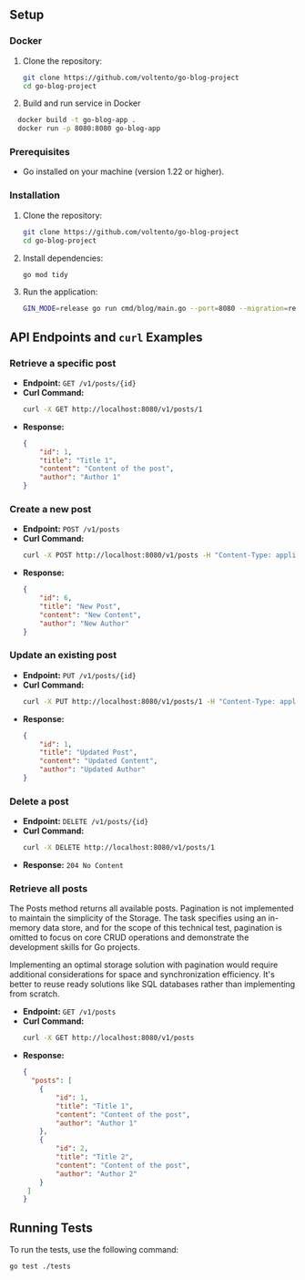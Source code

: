 
## Setup

### Docker
1. Clone the repository:
    ```sh
    git clone https://github.com/voltento/go-blog-project
    cd go-blog-project
    ```
   
2. Build and run service in Docker
  ```sh
    docker build -t go-blog-app .
    docker run -p 8080:8080 go-blog-app
  ```

### Prerequisites
- Go installed on your machine (version 1.22 or higher).

### Installation
1. Clone the repository:
    ```sh
    git clone https://github.com/voltento/go-blog-project
    cd go-blog-project
    ```

2. Install dependencies:
    ```sh
    go mod tidy
    ```

3. Run the application:
    ```sh
    GIN_MODE=release go run cmd/blog/main.go --port=8080 --migration=resourses/blog_data.json
    ```

## API Endpoints and `curl` Examples

### Retrieve a specific post
- **Endpoint:** `GET /v1/posts/{id}`
- **Curl Command:**
    ```sh
    curl -X GET http://localhost:8080/v1/posts/1
    ```
- **Response:**
    ```json
    {
        "id": 1,
        "title": "Title 1",
        "content": "Content of the post",
        "author": "Author 1"
    }
    ```

### Create a new post
- **Endpoint:** `POST /v1/posts`
- **Curl Command:**
    ```sh
    curl -X POST http://localhost:8080/v1/posts -H "Content-Type: application/json" -d '{"title":"New Post","content":"New Content","author":"New Author"}'
    ```
- **Response:**
    ```json
    {
        "id": 6,
        "title": "New Post",
        "content": "New Content",
        "author": "New Author"
    }
    ```

### Update an existing post
- **Endpoint:** `PUT /v1/posts/{id}`
- **Curl Command:**
    ```sh
    curl -X PUT http://localhost:8080/v1/posts/1 -H "Content-Type: application/json" -d '{"title":"Updated Post","content":"Updated Content","author":"Updated Author"}'
    ```
- **Response:**
    ```json
    {
        "id": 1,
        "title": "Updated Post",
        "content": "Updated Content",
        "author": "Updated Author"
    }
    ```

### Delete a post
- **Endpoint:** `DELETE /v1/posts/{id}`
- **Curl Command:**
    ```sh
    curl -X DELETE http://localhost:8080/v1/posts/1
    ```
- **Response:** `204 No Content`


### Retrieve all posts
The Posts method returns all available posts. Pagination is not implemented to maintain the simplicity of the Storage. The task specifies using an in-memory data store, and for the scope of this technical test, pagination is omitted to focus on 
core CRUD operations and demonstrate the development skills for Go projects.

Implementing an optimal storage solution with pagination would require additional considerations for space and synchronization efficiency. It's better to reuse ready solutions like SQL databases rather than implementing from scratch.
- **Endpoint:** `GET /v1/posts`
- **Curl Command:**
    ```sh
    curl -X GET http://localhost:8080/v1/posts
    ```
- **Response:**
    ```json
    {
      "posts": [
        {
            "id": 1,
            "title": "Title 1",
            "content": "Content of the post",
            "author": "Author 1"
        },
        {
            "id": 2,
            "title": "Title 2",
            "content": "Content of the post",
            "author": "Author 2"
        }
     ]
    }
    ```

## Running Tests
To run the tests, use the following command:
```sh
go test ./tests
